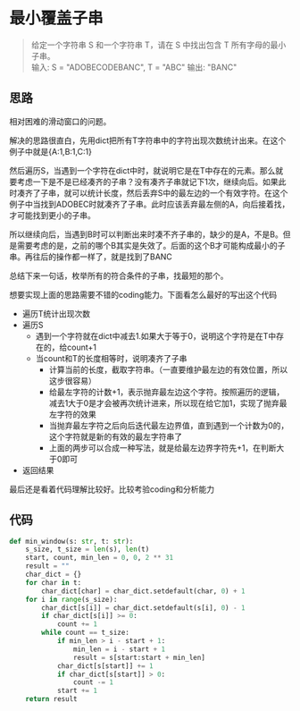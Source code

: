 # 最小覆盖子串
> 给定一个字符串 S 和一个字符串 T，请在 S 中找出包含 T 所有字母的最小子串。   
> 输入: S = "ADOBECODEBANC", T = "ABC"
输出: "BANC"

**思路**
--------------------

相对困难的滑动窗口的问题。

解决的思路很直白，先用dict把所有T字符串中的字符出现次数统计出来。在这个例子中就是{A:1,B:1,C:1}

然后遍历S，当遇到一个字符在dict中时，就说明它是在T中存在的元素。那么就要考虑一下是不是已经凑齐的子串？没有凑齐子串就记下1次，继续向后。如果此时凑齐了子串，就可以统计长度，然后丢弃S中的最左边的一个有效字符。在这个例子中当找到ADOBEC时就凑齐了子串。此时应该丢弃最左侧的A，向后接着找，才可能找到更小的子串。

所以继续向后，当遇到B时可以判断出来时凑不齐子串的，缺少的是A，不是B。但是需要考虑的是，之前的哪个B其实是失效了。后面的这个B才可能构成最小的子串。再往后的操作都一样了，就是找到了BANC

总结下来一句话，枚举所有的符合条件的子串，找最短的那个。

想要实现上面的思路需要不错的coding能力。下面看怎么最好的写出这个代码
- 遍历T统计出现次数
- 遍历S
    - 遇到一个字符就在dict中减去1.如果大于等于0，说明这个字符是在T中存在的，给count+1
    - 当count和T的长度相等时，说明凑齐了子串
        - 计算当前的长度，截取字符串。（一直要维护最左边的有效位置，所以这步很容易）
        - 给最左字符的计数+1，表示抛弃最左边这个字符。按照遍历的逻辑，减去1大于0是才会被再次统计进来，所以现在给它加1，实现了抛弃最左字符的效果
        - 当抛弃最左字符之后向后迭代最左边界值，直到遇到一个计数为0的，这个字符就是新的有效的最左字符串了
        - 上面的两步可以合成一种写法，就是给最左边界字符先+1，在判断大于0即可
- 返回结果

最后还是看着代码理解比较好。比较考验coding和分析能力

**代码**
--------------------

```python
def min_window(s: str, t: str):
    s_size, t_size = len(s), len(t)
    start, count, min_len = 0, 0, 2 ** 31
    result = ""
    char_dict = {}
    for char in t:
        char_dict[char] = char_dict.setdefault(char, 0) + 1
    for i in range(s_size):
        char_dict[s[i]] = char_dict.setdefault(s[i], 0) - 1
        if char_dict[s[i]] >= 0:
            count += 1
        while count == t_size:
            if min_len > i - start + 1:
                min_len = i - start + 1
                result = s[start:start + min_len]
            char_dict[s[start]] += 1
            if char_dict[s[start]] > 0:
                count -= 1
            start += 1
    return result
```
